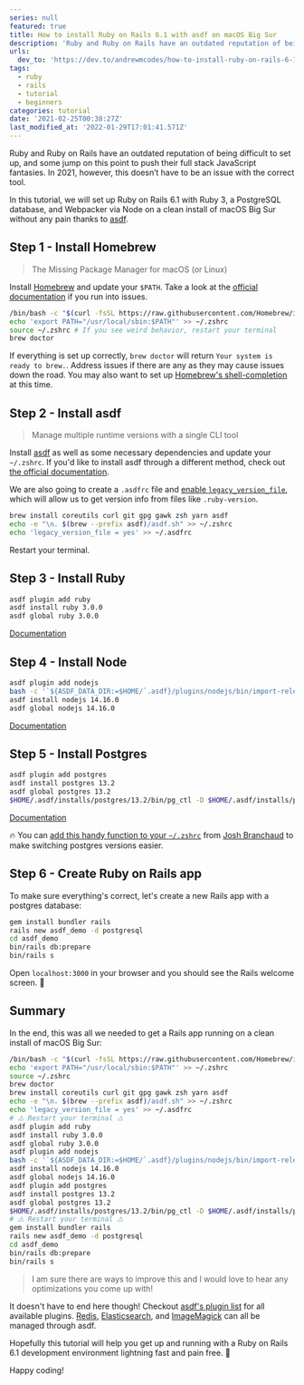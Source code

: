 ```yaml
---
series: null
featured: true
title: How to install Ruby on Rails 6.1 with asdf on macOS Big Sur
description: 'Ruby and Ruby on Rails have an outdated reputation of being difficult to set up, and some jump on thi...'
urls:
  dev_to: 'https://dev.to/andrewmcodes/how-to-install-ruby-on-rails-6-1-with-asdf-on-macos-big-sur-31c3'
tags:
  - ruby
  - rails
  - tutorial
  - beginners
categories: tutorial
date: '2021-02-25T00:38:27Z'
last_modified_at: '2022-01-29T17:01:41.571Z'
---
```


Ruby and Ruby on Rails have an outdated reputation of being difficult to set up, and some jump on this point to push their full stack JavaScript fantasies. In 2021, however, this doesn’t have to be an issue with the correct tool.

In this tutorial, we will set up Ruby on Rails 6.1 with Ruby 3, a PostgreSQL database, and Webpacker via Node on a clean install of macOS Big Sur without any pain thanks to [asdf](https://asdf-vm.com/#/).

## Step 1 - Install Homebrew

> The Missing Package Manager for macOS (or Linux)

Install [Homebrew](https://brew.sh/) and update your `$PATH`. Take a look at the [official documentation](https://docs.brew.sh/) if you run into issues.

```bash
/bin/bash -c "$(curl -fsSL https://raw.githubusercontent.com/Homebrew/install/HEAD/install.sh)"
echo 'export PATH="/usr/local/sbin:$PATH"' >> ~/.zshrc
source ~/.zshrc # If you see weird behavior, restart your terminal
brew doctor
```

If everything is set up correctly, `brew doctor` will return `Your system is ready to brew.`. Address issues if there are any as they may cause issues down the road. You may also want to set up [Homebrew's shell-completion](https://docs.brew.sh/Shell-Completion#configuring-completions-in-zsh) at this time.

## Step 2 - Install asdf

> Manage multiple runtime versions with a single CLI tool

Install [asdf](https://asdf-vm.com/) as well as some necessary dependencies and update your `~/.zshrc`. If you'd like to install asdf through a different method, check out [the official documentation](https://asdf-vm.com/#/core-manage-asdf).

We are also going to create a `.asdfrc` file and [enable `legacy_version_file`](https://asdf-vm.com/#/core-configuration?id=homeasdfrc), which will allow us to get version info from files like `.ruby-version`.

```bash
brew install coreutils curl git gpg gawk zsh yarn asdf
echo -e "\n. $(brew --prefix asdf)/asdf.sh" >> ~/.zshrc
echo 'legacy_version_file = yes' >> ~/.asdfrc
```

Restart your terminal.

## Step 3 - Install Ruby

```bash
asdf plugin add ruby
asdf install ruby 3.0.0
asdf global ruby 3.0.0
```

[Documentation](https://github.com/asdf-vm/asdf-ruby)

## Step 4 - Install Node

```bash
asdf plugin add nodejs
bash -c '`${ASDF_DATA_DIR:=$HOME/`.asdf}/plugins/nodejs/bin/import-release-team-keyring'
asdf install nodejs 14.16.0
asdf global nodejs 14.16.0
```

[Documentation](https://github.com/asdf-vm/asdf-nodejs)

## Step 5 - Install Postgres

```bash
asdf plugin add postgres
asdf install postgres 13.2
asdf global postgres 13.2
$HOME/.asdf/installs/postgres/13.2/bin/pg_ctl -D $HOME/.asdf/installs/postgres/13.2/data -l logfile start
```

[Documentation](https://github.com/smashedtoatoms/asdf-postgres)

🔥 You can [add this handy function to your `~/.zshrc`](https://gist.github.com/jbranchaud/3cda6be6e1dc69c6f55435a387018dac "3cda6be6e1dc69c6f55435a387018dac") from [Josh Branchaud](https://twitter.com/jbrancha) to make switching postgres versions easier.

## Step 6 - Create Ruby on Rails app

To make sure everything's correct, let's create a new Rails app with a postgres database:

```bash
gem install bundler rails
rails new asdf_demo -d postgresql
cd asdf_demo
bin/rails db:prepare
bin/rails s
```

Open `localhost:3000` in your browser and you should see the Rails welcome screen. 🥳

## Summary

In the end, this was all we needed to get a Rails app running on a clean install of macOS Big Sur:

```bash
/bin/bash -c "$(curl -fsSL https://raw.githubusercontent.com/Homebrew/install/HEAD/install.sh)"
echo 'export PATH="/usr/local/sbin:$PATH"' >> ~/.zshrc
source ~/.zshrc
brew doctor
brew install coreutils curl git gpg gawk zsh yarn asdf
echo -e "\n. $(brew --prefix asdf)/asdf.sh" >> ~/.zshrc
echo 'legacy_version_file = yes' >> ~/.asdfrc
# ⚠️ Restart your terminal ⚠️
asdf plugin add ruby
asdf install ruby 3.0.0
asdf global ruby 3.0.0
asdf plugin add nodejs
bash -c '`${ASDF_DATA_DIR:=$HOME/`.asdf}/plugins/nodejs/bin/import-release-team-keyring'
asdf install nodejs 14.16.0
asdf global nodejs 14.16.0
asdf plugin add postgres
asdf install postgres 13.2
asdf global postgres 13.2
$HOME/.asdf/installs/postgres/13.2/bin/pg_ctl -D $HOME/.asdf/installs/postgres/13.2/data -l logfile start
# ⚠️ Restart your terminal ⚠️
gem install bundler rails
rails new asdf_demo -d postgresql
cd asdf_demo
bin/rails db:prepare
bin/rails s
```

> I am sure there are ways to improve this and I would love to hear any optimizations you come up with!

It doesn't have to end here though! Checkout [asdf's plugin list](https://asdf-vm.com/#/plugins-all?id=plugin-list) for all available plugins. [Redis](https://github.com/smashedtoatoms/asdf-redis), [Elasticsearch](https://github.com/asdf-community/asdf-elasticsearch), and [ImageMagick](https://github.com/mangalakader/asdf-imagemagick) can all be managed through asdf.

Hopefully this tutorial will help you get up and running with a Ruby on Rails 6.1 development environment lightning fast and pain free. 🚀

Happy coding!
